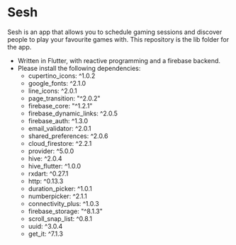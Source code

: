 # Sesh
Sesh is an app that allows you to schedule gaming sessions and discover people to play your favourite games with.
This repository is the lib folder for the app.

- Written in Flutter, with reactive programming and a firebase backend.
- Please install the following dependencies:
  - cupertino_icons: ^1.0.2
  - google_fonts: ^2.1.0
  - line_icons: ^2.0.1
  - page_transition: "^2.0.2"
  - firebase_core: "^1.2.1"
  - firebase_dynamic_links: ^2.0.5
  - firebase_auth: ^1.3.0
  - email_validator: ^2.0.1
  - shared_preferences: ^2.0.6
  - cloud_firestore: ^2.2.1
  - provider: ^5.0.0
  - hive: ^2.0.4
  - hive_flutter: ^1.0.0
  - rxdart: ^0.27.1
  - http: ^0.13.3
  - duration_picker: ^1.0.1
  - numberpicker: ^2.1.1
  - connectivity_plus: ^1.0.3
  - firebase_storage: "^8.1.3"
  - scroll_snap_list: ^0.8.1
  - uuid: ^3.0.4
  - get_it: ^7.1.3
